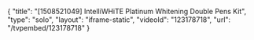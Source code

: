 {
    "title": "[1508521049] IntelliWHiTE Platinum Whitening Double Pens Kit",
    "type": "solo",
    "layout": "iframe-static",
    "videoId": "123178718",
    "url": "\/tvpembed\/123178718"
}